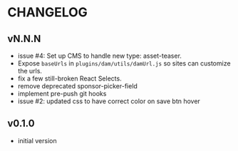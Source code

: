# CHANGELOG


## vN.N.N
* issue #4: Set up CMS to handle new type: asset-teaser.
* Expose `baseUrls` in `plugins/dam/utils/damUrl.js` so sites can customize the urls.
* fix a few still-broken React Selects.
* remove deprecated sponsor-picker-field
* implement pre-push git hooks
* issue #2: updated css to have correct color on save btn hover


## v0.1.0
* initial version
